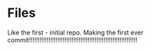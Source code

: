 # Files
Like the first - initial repo.
Making the first ever commit!!!!!!!!!!!!!!!!!!!!!!!!!!!!!!!!!!!!!!!!!!!!!!!!!!!!!!!!!!!!!
